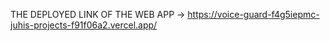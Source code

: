 THE DEPLOYED LINK OF THE WEB APP  -> https://voice-guard-f4g5iepmc-juhis-projects-f91f06a2.vercel.app/
